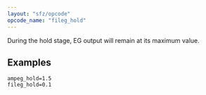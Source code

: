 ```yaml
---
layout: "sfz/opcode"
opcode_name: "fileg_hold"
---
```

During the hold stage, EG output will remain at its maximum value.

## Examples

```
ampeg_hold=1.5
fileg_hold=0.1
```
